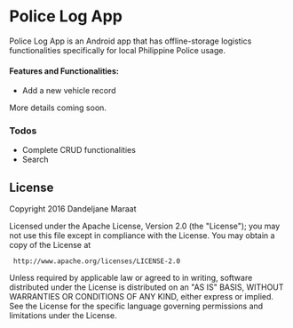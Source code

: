 # Police Log App

 [//]: commented--[![N|Solid](https://cldup.com/dTxpPi9lDf.thumb.png)](https://nodesource.com/products/nsolid)

Police Log App is an Android app that has offline-storage logistics functionalities specifically for local Philippine Police usage.

#### Features and Functionalities:
  - Add a new vehicle record

More details coming soon.


### Todos

 - Complete CRUD functionalities
 - Search

License
----

   Copyright 2016 Dandeljane Maraat

   Licensed under the Apache License, Version 2.0 (the "License");
   you may not use this file except in compliance with the License.
   You may obtain a copy of the License at

     http://www.apache.org/licenses/LICENSE-2.0

   Unless required by applicable law or agreed to in writing, software
   distributed under the License is distributed on an "AS IS" BASIS,
   WITHOUT WARRANTIES OR CONDITIONS OF ANY KIND, either express or implied.
   See the License for the specific language governing permissions and
   limitations under the License.
